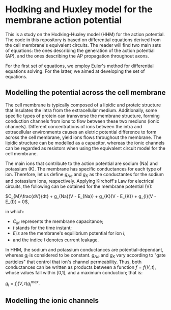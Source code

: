 # Hodking and Huxley model for the membrane action potential

This is a study on the Hodking-Huxley model (HHM) for the action potential. The code in this repository is based on differential equations derived from the cell membrane's equivalent circuits. The reader will find two main sets of equations: the ones describing the generation of the action potential (AP), and the ones describing the AP propagation throughout axons. 

For the first set of equations, we employ Euler's method for differential equations solving. For the latter, we aimed at developing the set of equations.

## Modelling the potential across the cell membrane

The cell membrane is typically composed of a lipidic and proteic structure that insulates the intra from the extracellular medium. Additionally, some specific types of protein can transverse the membrane structure, forming conduction channels from ions to flow between these two mediuns (ionic channels). Different concentrations of ions between the intra and extracellular environments causes an eletric potential difference to form across the cell membrane, yield ions flows throughout the membrane. The lipidic structure can be modelled as a capacitor, whereas the ionic channels can be regarded as resistors when using the equivalent circuit model for the cell membrane.

The main ions that contribute to the action potential are sodium (Na) and potassium (K). The membrane has specific conductances for each type of ion. Therefore, let us define $g_{Na}$ and $g_{K}$ as the conductantes for the sodium and potassium ions, respectively. Applying Kirchoff's Law for electrical circuits, the following can be obtained for the membrane potential (V):

$C_{M}\frac{dV}{dt} + g_{Na}(V - E_{Na}) + g_{K}(V - E_{K}) + g_{l}(V - E_{l}) = 0$,

in which:

- $C_{M}$ represents the membrane capacitance;
- $t$ stands for the time instant;
- $E_{i}'s$ are the membrane's equilibrium potential for ion $i$;
- and the indice $l$ denotes current leakage.

In HHM, the sodium and potassium conductances are potential-dependant, whereas $g_{l}$ is considered to be constant. $g_{Na}$ and $g_{K}$ vary according to "gate particles" that control that ion's channel permeability. Thus, both conductances can be written as products between a function $f = f(V,t)$, whose values fall within [0,1], and a maximum conduction; that is:

$g_{i} = f_{i}(V,t)g_{i}^{max}$.

## Modelling the ionic channels
